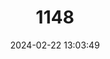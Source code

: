 ---
title: "1148"
category: "Ammopelmatus muwu"
draft: false
date: 2024-02-22 13:03:49
languages:
  English: ["Port Conception Jerusalem Cricket"]
---